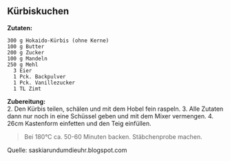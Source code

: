 ## Kürbiskuchen


**Zutaten:**
```
300 g Hokaido-Kürbis (ohne Kerne)
100 g Butter
200 g Zucker
100 g Mandeln
250 g Mehl
  3 Eier
  1 Pck. Backpulver
  1 Pck. Vanillezucker
  1 TL Zimt
```

**Zubereitung:**  
2. Den Kürbis teilen, schälen und mit dem Hobel fein raspeln. 
3. Alle Zutaten dann nur noch in eine Schüssel geben und mit dem Mixer vermengen. 
4. 26cm Kastenform einfetten und den Teig einfüllen. 

> Bei 180°C ca. 50-60 Minuten backen. Stäbchenprobe machen.



Quelle: saskiarundumdieuhr.blogspot.com
